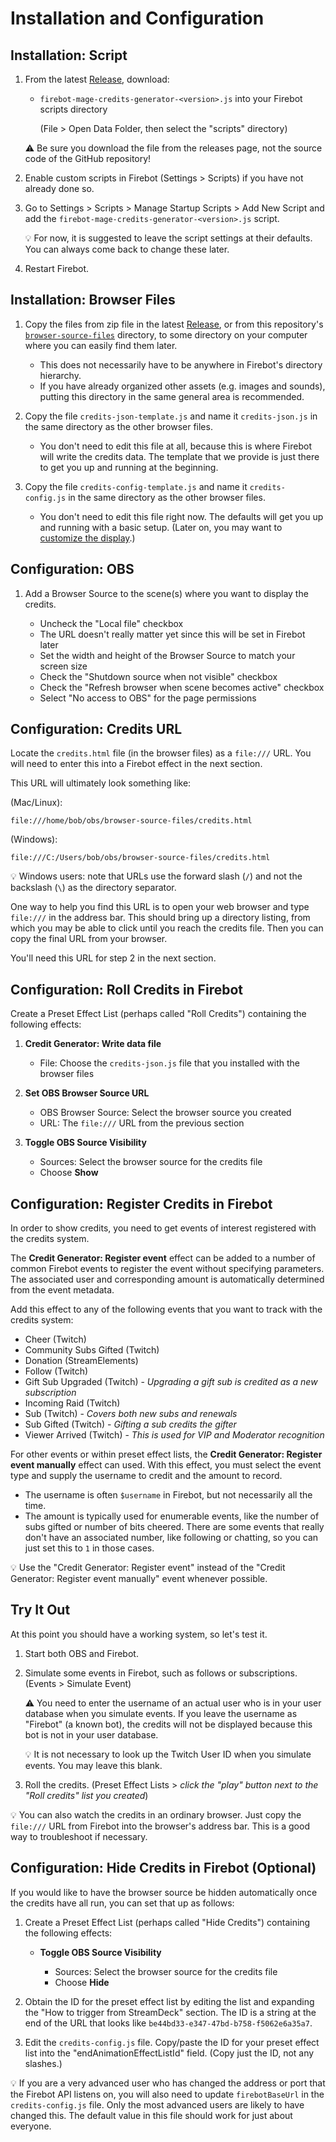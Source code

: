 # Installation and Configuration

## Installation: Script

1. From the latest [Release](https://github.com/TheStaticMage/firebot-mage-credits-generator/releases), download:

    - `firebot-mage-credits-generator-<version>.js` into your Firebot scripts directory

        (File &gt; Open Data Folder, then select the "scripts" directory)

    :warning: Be sure you download the file from the releases page, not the source code of the GitHub repository!

2. Enable custom scripts in Firebot (Settings &gt; Scripts) if you have not already done so.

3. Go to Settings &gt; Scripts &gt; Manage Startup Scripts &gt; Add New Script and add the `firebot-mage-credits-generator-<version>.js` script.

    :bulb: For now, it is suggested to leave the script settings at their defaults. You can always come back to change these later.

4. Restart Firebot.

## Installation: Browser Files

1. Copy the files from zip file in the latest [Release](https://github.com/TheStaticMage/firebot-mage-credits-generator/releases), or from this repository's [`browser-source-files`](/browser-source-files/) directory, to some directory on your computer where you can easily find them later.

    - This does not necessarily have to be anywhere in Firebot's directory hierarchy.
    - If you have already organized other assets (e.g. images and sounds), putting this directory in the same general area is recommended.

2. Copy the file `credits-json-template.js` and name it `credits-json.js` in the same directory as the other browser files.

    - You don't need to edit this file at all, because this is where Firebot will write the credits data. The template that we provide is just there to get you up and running at the beginning.

3. Copy the file `credits-config-template.js` and name it `credits-config.js` in the same directory as the other browser files.

    - You don't need to edit this file right now. The defaults will get you up and running with a basic setup. (Later on, you may want to [customize the display](/doc/display-customization.md).)

## Configuration: OBS

1. Add a Browser Source to the scene(s) where you want to display the credits.

    - Uncheck the "Local file" checkbox
    - The URL doesn't really matter yet since this will be set in Firebot later
    - Set the width and height of the Browser Source to match your screen size
    - Check the "Shutdown source when not visible" checkbox
    - Check the "Refresh browser when scene becomes active" checkbox
    - Select "No access to OBS" for the page permissions

## Configuration: Credits URL

Locate the `credits.html` file (in the browser files) as a `file:///` URL. You will need to enter this into a Firebot effect in the next section.

This URL will ultimately look something like:

(Mac/Linux):

```text
file:///home/bob/obs/browser-source-files/credits.html
```

(Windows):

```text
file:///C:/Users/bob/obs/browser-source-files/credits.html
```

:bulb: Windows users: note that URLs use the forward slash (`/`) and not the backslash (`\`) as the directory separator.

One way to help you find this URL is to open your web browser and type `file:///` in the address bar. This should bring up a directory listing, from which you may be able to click until you reach the credits file. Then you can copy the final URL from your browser.

You'll need this URL for step 2 in the next section.

## Configuration: Roll Credits in Firebot

Create a Preset Effect List (perhaps called "Roll Credits") containing the following effects:

1. **Credit Generator: Write data file**

    - File: Choose the `credits-json.js` file that you installed with the browser files

2. **Set OBS Browser Source URL**

    - OBS Browser Source: Select the browser source you created
    - URL: The `file:///` URL from the previous section

3. **Toggle OBS Source Visibility**

    - Sources: Select the browser source for the credits file
    - Choose **Show**

## Configuration: Register Credits in Firebot

In order to show credits, you need to get events of interest registered with the credits system.

The **Credit Generator: Register event** effect can be added to a number of common Firebot events to register the event without specifying parameters. The associated user and corresponding amount is automatically determined from the event metadata.

Add this effect to any of the following events that you want to track with the credits system:

- Cheer (Twitch)
- Community Subs Gifted (Twitch)
- Donation (StreamElements)
- Follow (Twitch)
- Gift Sub Upgraded (Twitch) - _Upgrading a gift sub is credited as a new subscription_
- Incoming Raid (Twitch)
- Sub (Twitch) - _Covers both new subs and renewals_
- Sub Gifted (Twitch) - _Gifting a sub credits the gifter_
- Viewer Arrived (Twitch) - _This is used for VIP and Moderator recognition_

For other events or within preset effect lists, the **Credit Generator: Register event manually** effect can used. With this effect, you must select the event type and supply the username to credit and the amount to record.

- The username is often `$username` in Firebot, but not necessarily all the time.
- The amount is typically used for enumerable events, like the number of subs gifted or number of bits cheered. There are some events that really don't have an associated number, like following or chatting, so you can just set this to `1` in those cases.

:bulb: Use the "Credit Generator: Register event" instead of the "Credit Generator: Register event manually" event whenever possible.

## Try It Out

At this point you should have a working system, so let's test it.

1. Start both OBS and Firebot.

2. Simulate some events in Firebot, such as follows or subscriptions. (Events &gt; Simulate Event)

    :warning: You need to enter the username of an actual user who is in your user database when you simulate events. If you leave the username as "Firebot" (a known bot), the credits will not be displayed because this bot is not in your user database.

    :bulb: It is not necessary to look up the Twitch User ID when you simulate events. You may leave this blank.

3. Roll the credits. (Preset Effect Lists &gt; _click the "play" button next to the "Roll credits" list you created_)

:bulb: You can also watch the credits in an ordinary browser. Just copy the `file:///` URL from Firebot into the browser's address bar. This is a good way to troubleshoot if necessary.

## Configuration: Hide Credits in Firebot (Optional)

If you would like to have the browser source be hidden automatically once the credits have all run, you can set that up as follows:

1. Create a Preset Effect List (perhaps called "Hide Credits") containing the following effects:

    - **Toggle OBS Source Visibility**

        - Sources: Select the browser source for the credits file
        - Choose **Hide**

2. Obtain the ID for the preset effect list by editing the list and expanding the "How to trigger from StreamDeck" section. The ID is a string at the end of the URL that looks like `be44bd33-e347-47bd-b758-f5062e6a35a7`.

3. Edit the `credits-config.js` file. Copy/paste the ID for your preset effect list into the "endAnimationEffectListId" field. (Copy just the ID, not any slashes.)

:bulb: If you are a very advanced user who has changed the address or port that the Firebot API listens on, you will also need to update `firebotBaseUrl` in the `credits-config.js` file. Only the most advanced users are likely to have changed this. The default value in this file should work for just about everyone.
